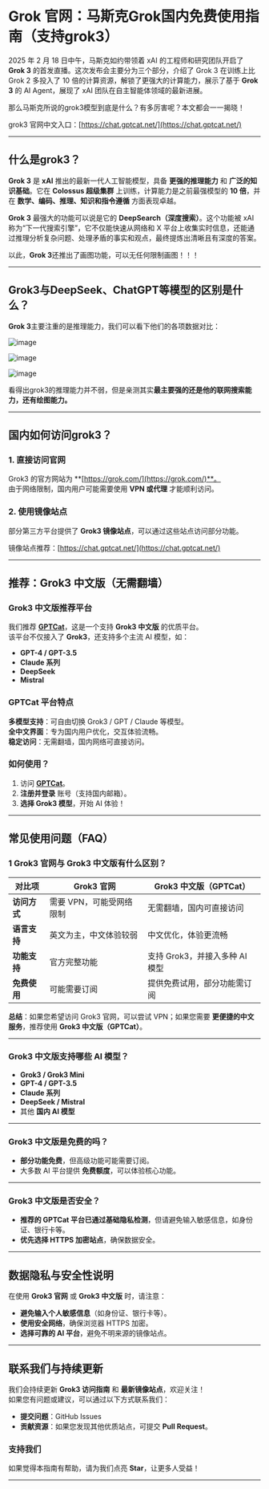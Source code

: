 # Grok 官网：马斯克Grok国内免费使用指南（支持grok3）

2025 年 2 月 18 日中午，马斯克如约带领着 xAI 的工程师和研究团队开启了 **Grok 3** 的首发直播。这次发布会主要分为三个部分，介绍了 Grok 3 在训练上比 Grok 2 多投入了 10 倍的计算资源，解锁了更强大的计算能力，展示了基于 **Grok 3** 的 AI Agent，展现了 xAI 团队在自主智能体领域的最新进展。

那么马斯克所说的grok3模型到底是什么？有多厉害呢？本文都会一一揭晓！ 

grok3 官网中文入口：[https://chat.gptcat.net/](https://chat.gptcat.net/)

---

## 什么是grok3？

**Grok 3** 是 **xAI** 推出的最新一代人工智能模型，具备 **更强的推理能力** 和 **广泛的知识基础**。它在 **Colossus 超级集群** 上训练，计算能力是之前最强模型的 **10 倍**，并在 **数学、编码、推理、知识和指令遵循** 方面表现卓越。    

**Grok 3** 最强大的功能可以说是它的 **DeepSearch（深度搜索）**。这个功能被 xAI 称为“下一代搜索引擎”，它不仅能快速从网络和 X 平台上收集实时信息，还能通过推理分析复杂问题、处理矛盾的事实和观点，最终提炼出清晰且有深度的答案。  

以此，**Grok 3**还推出了画图功能，可以无任何限制画图！！！

---

## Grok3与DeepSeek、ChatGPT等模型的区别是什么？
**Grok 3**主要注重的是推理能力，我们可以看下他们的各项数据对比：

![image](https://github.com/user-attachments/assets/6157255c-3ea8-4e96-a66d-3a9feb1222b5)

![image](https://github.com/user-attachments/assets/92f6b299-d49a-4b0c-8bf5-e670656624ca)

![image](https://github.com/user-attachments/assets/fec77718-7e18-4b7f-8a58-7b44029cb415)

看得出grok3的推理能力并不弱，但是亲测其实**最主要强的还是他的联网搜索能力，还有绘图能力。**

---

## 国内如何访问grok3？

###  1. 直接访问官网
Grok3 的官方网站为 **[https://grok.com/](https://grok.com/)**。  
由于网络限制，国内用户可能需要使用 **VPN 或代理** 才能顺利访问。

###  2. 使用镜像站点
部分第三方平台提供了 **Grok3 镜像站点**，可以通过这些站点访问部分功能。 

镜像站点推荐：[https://chat.gptcat.net/](https://chat.gptcat.net/)

---

## 推荐：Grok3 中文版（无需翻墙）

### **Grok3 中文版推荐平台**
我们推荐 **[GPTCat](https://gptcat.net)**，这是一个支持 **Grok3 中文版** 的优质平台。  
该平台不仅接入了 **Grok3**，还支持多个主流 AI 模型，如：
- **GPT-4 / GPT-3.5**
- **Claude 系列**
- **DeepSeek**
- **Mistral**

###  **GPTCat 平台特点**
 **多模型支持**：可自由切换 Grok3 / GPT / Claude 等模型。  
 **全中文界面**：专为国内用户优化，交互体验流畅。  
 **稳定访问**：无需翻墙，国内网络可直接访问。

###  **如何使用？**
1. 访问 **[GPTCat](https://gptcat.net)**。
2. **注册并登录** 账号（支持国内邮箱）。
3. **选择 Grok3 模型**，开始 AI 体验！

---

##  常见使用问题（FAQ）

### 1️ Grok3 官网与 Grok3 中文版有什么区别？
| **对比项**       | **Grok3 官网**                  | **Grok3 中文版（GPTCat）**       |
|------------------|--------------------------------|---------------------------------|
| **访问方式**     | 需要 VPN，可能受网络限制        | 无需翻墙，国内可直接访问        |
| **语言支持**     | 英文为主，中文体验较弱         | 中文优化，体验更流畅           |
| **功能支持**     | 官方完整功能                    | 支持 Grok3，并接入多种 AI 模型 |
| **免费使用**     | 可能需要订阅                    | 提供免费试用，部分功能需订阅    |

 **总结**：如果您希望访问 Grok3 官网，可以尝试 VPN；如果您需要 **更便捷的中文服务**，推荐使用 **Grok3 中文版（GPTCat）**。

---

###  Grok3 中文版支持哪些 AI 模型？
- **Grok3 / Grok3 Mini**
- **GPT-4 / GPT-3.5**
- **Claude 系列**
- **DeepSeek / Mistral**
- 其他 **国内 AI 模型**

---

###  Grok3 中文版是免费的吗？
- **部分功能免费**，但高级功能可能需要订阅。
- 大多数 AI 平台提供 **免费额度**，可以体验核心功能。

---

### Grok3 中文版是否安全？
- **推荐的 GPTCat 平台已通过基础隐私检测**，但请避免输入敏感信息，如身份证、银行卡等。
- **优先选择 HTTPS 加密站点**，确保数据安全。

---

##  数据隐私与安全性说明
在使用 **Grok3 官网** 或 **Grok3 中文版** 时，请注意：
- **避免输入个人敏感信息**（如身份证、银行卡等）。
- **使用安全网络**，确保浏览器 HTTPS 加密。
- **选择可靠的 AI 平台**，避免不明来源的镜像站点。

---

##  联系我们与持续更新

我们会持续更新 **Grok3 访问指南** 和 **最新镜像站点**，欢迎关注！  
如果您有问题或建议，可以通过以下方式联系我们：
- **提交问题**：GitHub Issues
- **贡献资源**：如果您发现其他优质站点，可提交 **Pull Request**。

###  **支持我们**
如果觉得本指南有帮助，请为我们点亮 **Star**，让更多人受益！

---

